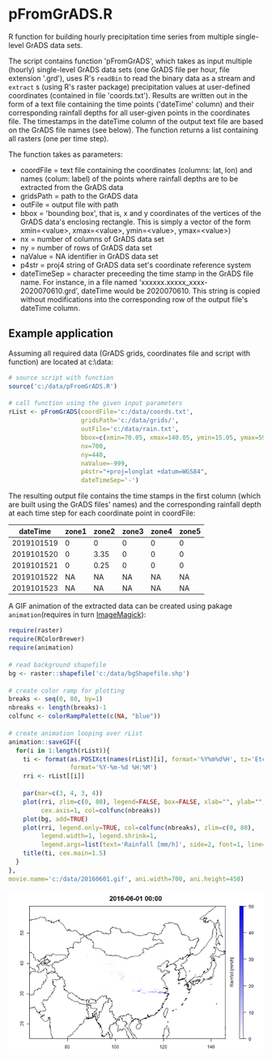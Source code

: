 # pFromGrADS.R
R function for building hourly precipitation time series from multiple single-level GrADS data sets.

The script contains function 'pFromGrADS', which takes as input multiple (hourly) single-level GrADS data sets (one GrADS file per hour, file extension '.grd'), uses R's `readBin` to read the binary data as a stream and `extract` s (using R's raster package) precipitation values at user-defined coordinates (contained in file 'coords.txt'). Results are written out in the form of a text file containing the time points ('dateTime' column) and their corresponding rainfall depths for all user-given points in the coordinates file. The timestamps in the dateTime column of the output text file are based on the GrADS file names (see below). The function returns a list containing all rasters (one per time step).

The function takes as parameters:
- coordFile = text file containing the coordinates (columns: lat, lon) and names (colum: label) of the points where rainfall depths are to be extracted from the GrADS data
- gridsPath = path to the GrADS data
- outFile = output file with path
- bbox = 'bounding box', that is, x and y coordinates of the vertices of the GrADS data's enclosing rectangle. This is simply a vector of the form xmin=\<value\>, xmax=\<value\>, ymin=\<value\>, ymax=\<value\>)
- nx = number of columns of GrADS data set
- ny = number of rows of GrADS data set
- naValue = NA identifier in GrADS data set
- p4str = proj4 string of GrADS data set's coordinate reference system
- dateTimeSep = character preceeding the time stamp in the GrADS file name. For instance, in a file named 'xxxxxx.xxxxx_xxxx-2020070610.grd', dateTime would be 2020070610. This string is copied without modifications into the corresponding row of the output file's dateTime column.

## Example application

Assuming all required data (GrADS grids, coordinates file and script with function) are located at c:\data:

```R
# source script with function
source('c:/data/pFromGrADS.R')

# call function using the given input parameters
rList <- pFromGrADS(coordFile='c:/data/coords.txt',
					gridsPath='c:/data/grids/',
					outFile='c:/data/rain.txt',
					bbox=c(xmin=70.05, xmax=140.05, ymin=15.05, ymax=59.05),
					nx=700,
					ny=440,
					naValue=-999,
					p4str="+proj=longlat +datum=WGS84",
					dateTimeSep='-')
```

The resulting output file contains the time stamps in the first column (which are built using the GrADS files' names) and the corresponding rainfall depth at each time step for each coordinate point in coordFile:

| dateTime |zone1 |zone2 | zone3 | zone4 | zone5 |
| -------- | ---- | ---- | ----- | ----- | ----- |
| 2019101519 | 0| 0 | 0 | 0 | 0 |
| 2019101520 | 0| 3.35 | 0 | 0 | 0 |
| 2019101521 | 0| 0.25 | 0 | 0 | 0 |
| 2019101522 | NA| NA | NA | NA | NA |
| 2019101523 | NA| NA | NA | NA | NA |


A GIF animation of the extracted data can be created using pakage `animation`(requires in turn [ImageMagick](https://imagemagick.org/index.php)):

```R
require(raster)
require(RColorBrewer)
require(animation)

# read background shapefile
bg <- raster::shapefile('c:/data/bgShapefile.shp')

# create color ramp for plotting
breaks <- seq(0, 80, by=1)
nbreaks <- length(breaks)-1
colfunc <- colorRampPalette(c(NA, "blue"))

# create animation looping over rList
animation::saveGIF({
  for(i in 1:length(rList)){
    ti <- format(as.POSIXct(names(rList)[i], format='%Y%m%d%H', tz='Etc/GMT+8'),
                 format='%Y-%m-%d %H:%M')
    rri <- rList[[i]]
    
    par(mar=c(3, 4, 3, 4))
    plot(rri, zlim=c(0, 80), legend=FALSE, box=FALSE, xlab="", ylab="",
         cex.axis=1, col=colfunc(nbreaks))
    plot(bg, add=TRUE)
    plot(rri, legend.only=TRUE, col=colfunc(nbreaks), zlim=c(0, 80),
         legend.width=1, legend.shrink=1,
         legend.args=list(text='Rainfall [mm/h]', side=2, font=1, line=1, cex=1))
    title(ti, cex.main=1.5)
  }
}, 
movie.name='c:/data/20160601.gif', ani.width=700, ani.height=450)
```

![](anim20160601.gif)

